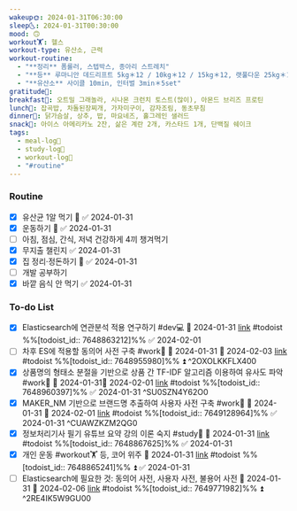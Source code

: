 ```yaml
---
wakeup🌞: 2024-01-31T06:30:00
sleep🌜: 2024-01-31T00:30:00
mood: 🙃
workout🏋️: 헬스
workout-type: 유산소, 근력
workout-routine:
  - "**정리** 폼롤러, 스텝박스, 종아리 스트레치"
  - "**등** 루마니안 데드리프트 5kg＊12 / 10kg＊12 / 15kg＊12, 랫풀다운 25kg＊12＊3set, 어시스트 풀업 102.5kg＊12＊3set "
  - "**유산소** 사이클 10min, 인터벌 3min＊5set"
gratitude🙏: 
breakfast🍳: 오트밀 그래놀라, 시나몬 크런치 토스트(많이), 아몬드 브리즈 프로틴
lunch🍚: 잡곡밥, 차돌된장찌개, 가자미구이, 감자조림, 동초무침
dinner🥗: 닭가슴살, 상추, 밥, 마요네즈, 홀그레인 샐러드
snack🍬: 아이스 아메리카노 2잔, 삶은 계란 2개, 카스타드 1개, 단백질 쉐이크
tags:
  - meal-log📝
  - study-log📓
  - workout-log💪
  - "#routine"
---
```

### Routine 
- [x] 유산균 1알 먹기 🔼 ✅ 2024-01-31
- [x] 운동하기 🔼 ✅ 2024-01-31
- [ ] 아침, 점심, 간식, 저녁 건강하게 4끼 챙겨먹기
- [x] 무지출 챌린지 ✅ 2024-01-31
- [x] 집 정리·정돈하기 🔼 ✅ 2024-01-31
- [ ] 개발 공부하기
- [x] 바깥 음식 안 먹기 ✅ 2024-01-31

### To-do List 
- [x] Elasticsearch에 연관분석 적용 연구하기 #dev💻 📅 2024-01-31 [link](https://todoist.com/showTask?id=7648863212) #todoist  %%[todoist_id:: 7648863212]%% ✅ 2024-02-01
- [ ] 차후 ES에 적용할 동의어 사전 구축 #work🏢 🛫 2024-01-31 📅 2024-02-03 [link](https://todoist.com/showTask?id=7648955980) #todoist  %%[todoist_id:: 7648955980]%% ⏫  ^2OXOLKKFLX400
- [x] 상품명의 형태소 분절을 기반으로 상품 간 TF-IDF 알고리즘 이용하여 유사도 파악 #work🏢 🛫 2024-01-31📅 2024-02-01 [link](https://todoist.com/showTask?id=7648960397) #todoist  %%[todoist_id:: 7648960397]%% ✅ 2024-01-31 ^SU0SZN4Y62O0
- [x] MAKER_NM 기반으로 브랜드명 추출하여 사용자 사전 구축 #work🏢 🛫 2024-01-31 📅 2024-02-01 [link](https://todoist.com/showTask?id=7649128964) #todoist  %%[todoist_id:: 7649128964]%% ✅ 2024-01-31 ^CUAWZKZM2QG0
- [x] 정보처리기사 필기 유튜브 요약 강의 이론 숙지 #study📓 📅 2024-01-31 [link](https://todoist.com/showTask?id=7648867625) #todoist  %%[todoist_id:: 7648867625]%% ✅ 2024-01-31
- [x] 개인 운동 #workout🏋️ 등, 코어 위주 📅 2024-01-31 [link](https://todoist.com/showTask?id=7648865241) #todoist  %%[todoist_id:: 7648865241]%% ⏫ ✅ 2024-01-31
- [ ] Elasticsearch에 필요한 것: 동의어 사전, 사용자 사전, 불용어 사전 🛫 2024-01-31 📅 2024-02-06  [link](https://todoist.com/showTask?id=7649771982) #todoist  %%[todoist_id:: 7649771982]%% ⏫  ^2RE4IK5W9GU00
